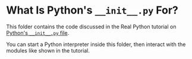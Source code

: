 # What Is Python's `__init__.py` For?

This folder contains the code discussed in the Real Python tutorial on [Python's `__init__.py` file](https://realpython.com/python-init-py/).

You can start a Python interpreter inside this folder, then interact with the modules like shown in the tutorial.
